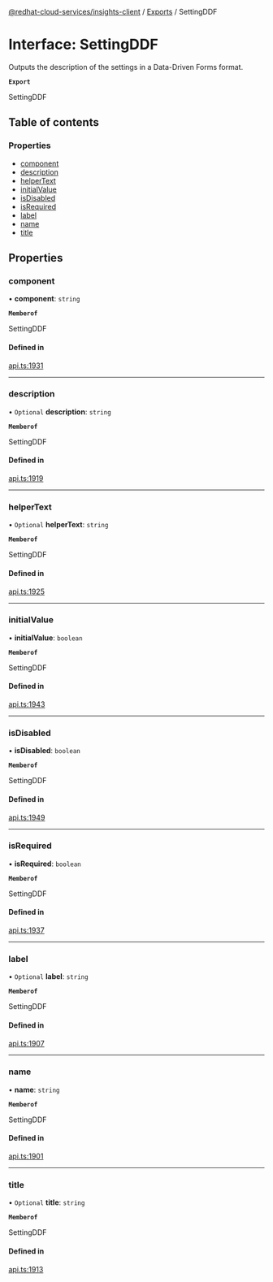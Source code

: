 [@redhat-cloud-services/insights-client](../README.md) / [Exports](../modules.md) / SettingDDF

# Interface: SettingDDF

Outputs the description of the settings in a Data-Driven Forms format.

**`Export`**

SettingDDF

## Table of contents

### Properties

- [component](SettingDDF.md#component)
- [description](SettingDDF.md#description)
- [helperText](SettingDDF.md#helpertext)
- [initialValue](SettingDDF.md#initialvalue)
- [isDisabled](SettingDDF.md#isdisabled)
- [isRequired](SettingDDF.md#isrequired)
- [label](SettingDDF.md#label)
- [name](SettingDDF.md#name)
- [title](SettingDDF.md#title)

## Properties

### component

• **component**: `string`

**`Memberof`**

SettingDDF

#### Defined in

[api.ts:1931](https://github.com/RedHatInsights/javascript-clients/blob/main/packages/insights/api.ts#L1931)

___

### description

• `Optional` **description**: `string`

**`Memberof`**

SettingDDF

#### Defined in

[api.ts:1919](https://github.com/RedHatInsights/javascript-clients/blob/main/packages/insights/api.ts#L1919)

___

### helperText

• `Optional` **helperText**: `string`

**`Memberof`**

SettingDDF

#### Defined in

[api.ts:1925](https://github.com/RedHatInsights/javascript-clients/blob/main/packages/insights/api.ts#L1925)

___

### initialValue

• **initialValue**: `boolean`

**`Memberof`**

SettingDDF

#### Defined in

[api.ts:1943](https://github.com/RedHatInsights/javascript-clients/blob/main/packages/insights/api.ts#L1943)

___

### isDisabled

• **isDisabled**: `boolean`

**`Memberof`**

SettingDDF

#### Defined in

[api.ts:1949](https://github.com/RedHatInsights/javascript-clients/blob/main/packages/insights/api.ts#L1949)

___

### isRequired

• **isRequired**: `boolean`

**`Memberof`**

SettingDDF

#### Defined in

[api.ts:1937](https://github.com/RedHatInsights/javascript-clients/blob/main/packages/insights/api.ts#L1937)

___

### label

• `Optional` **label**: `string`

**`Memberof`**

SettingDDF

#### Defined in

[api.ts:1907](https://github.com/RedHatInsights/javascript-clients/blob/main/packages/insights/api.ts#L1907)

___

### name

• **name**: `string`

**`Memberof`**

SettingDDF

#### Defined in

[api.ts:1901](https://github.com/RedHatInsights/javascript-clients/blob/main/packages/insights/api.ts#L1901)

___

### title

• `Optional` **title**: `string`

**`Memberof`**

SettingDDF

#### Defined in

[api.ts:1913](https://github.com/RedHatInsights/javascript-clients/blob/main/packages/insights/api.ts#L1913)
